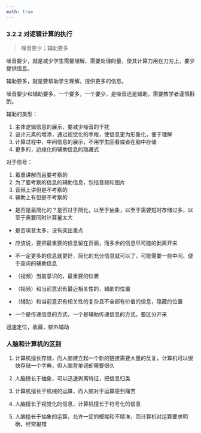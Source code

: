 ```yaml
---
math: true
---
```


### 3.2.2 对逻辑计算的执行

> 噪音要少；辅助要多

噪音要少，就是减少学生需要理解、需要处理的量，使其计算力用在刀刃上，要少提供信息。

辅助要多，就是要帮助学生理解，提供更多的信息。

噪音要少和辅助要多，一个要多，一个要少，是噪音还是辅助，需要教学者谨慎斟酌。

辅助的类型：

1. 主体逻辑信息的展示，要减少噪音的干扰
1. 设计元素的增添，通过视觉化的手段，使信息更为形象化，便于理解
1. 计算过程中，中间信息的展示，不用学生回看或者在脑中存储
1. 更多的，边缘化的辅助信息的隐藏式

对于信号：

1. 着重讲解而且要考察的
1. 为了要考察的信息的辅助信息，包括音频和图片
1. 音频上讲但是不考察的
1. 辅助上有但是不考察的



- 是否是最简化的？是否过于简化，以至于抽象，以至于需要短时存储过多，以至于需要同时计算量太大
- 是否噪音太多，没有突出重点
- 应该说，要把最重要的信息留在页面，而多余的信息尽可能的剥离开来
- 不一定更多的信息就更好，简化的充分信息就可以了，可能需要一些中间、便于查询的辅助信息

- （视频）当前意识的，最重要的位置
- （视频）和当前意识有最近相关性的，辅助的位置
- （辅助）和当前意识有相关性的复杂且不全部有价值的信息，隐藏的位置
- 一个是传递信息的方式，一个是辅助传递信息的方式，要区分开来

迅速定位，收藏，额外辅助

### 人脑和计算机的区别

1. 计算机擅长存储，而人脑建立起一个新的链接需要大量的反复，计算机可以很快存储一个字典，但人脑背单词却需要很久

1. 人脑擅长于抽象，可以迅速剥离特征，把信息归类

1. 计算机擅长于机械的运算，而人脑对于运算感到痛苦

1. 人脑擅长于视觉化的信息，计算机擅长于符号化的信息

1. 人脑擅长于抽象的运算，允许一定的模糊和不精准，而计算机对运算要求明确，经常报错